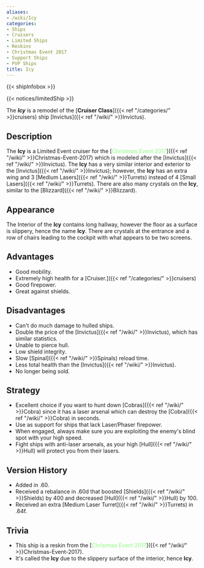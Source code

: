 ```yaml
---
aliases:
- /wiki/Icy
categories:
- Ships
- Cruisers
- Limited Ships
- Reskins
- Christmas Event 2017
- Support Ships
- PVP Ships
title: Icy
---  
```


{{< shipInfobox >}}   

{{< notices/limitedShip >}} 

The **_Icy_** is a remodel of the [**Cruiser Class**]({{< ref "/categories/" >}}cruisers) ship [Invictus]({{< ref "/wiki/" >}}Invictus).

## Description   

The **Icy** is a Limited Event cruiser for the [<span style="color:#8dfc80">Christmas Event 2017</span>]({{< ref "/wiki/" >}}Christmas-Event-2017) which is modeled after the [Invictus]({{< ref "/wiki/" >}}Invictus). The **Icy** has a very similar interior and exterior to the [Invictus]({{< ref "/wiki/" >}}Invictus); however, the **Icy** has an extra wing and 3 [Medium Lasers]({{< ref "/wiki/" >}}Turrets) instead of 4 [Small Lasers]({{< ref "/wiki/" >}}Turrets). There are also many crystals on the **Icy**, similar to the [Blizzard]({{< ref "/wiki/" >}}Blizzard).

## Appearance

The Interior of the **Icy** contains long hallway, however the floor as a surface is slippery, hence the name **Icy**. There are crystals at the entrance and a row of chairs leading to the cockpit with what appears to be two screens.

## Advantages   

- Good mobility.
- Extremely high health for a [Cruiser.]({{< ref "/categories/" >}}cruisers)
- Good firepower.
- Great against shields.

## Disadvantages  

- Can't do much damage to hulled ships.
- Double the price of the [Invictus]({{< ref "/wiki/" >}}Invictus), which has similar statistics.
- Unable to pierce hull.
- Low shield integrity.
- Slow [Spinal]({{< ref "/wiki/" >}}Spinals) reload time.
- Less total health than the [Invictus]({{< ref "/wiki/" >}}Invictus).
- No longer being sold.

## Strategy 

- Excellent choice if you want to hunt down [Cobras]({{< ref "/wiki/" >}}Cobra) since it has a laser arsenal which can destroy the [Cobra]({{< ref "/wiki/" >}}Cobra) in seconds.
- Use as support for ships that lack Laser/Phaser firepower.
- When engaged, always make sure you are exploiting the enemy's blind spot with your high speed.
- Fight ships with anti-laser arsenals, as your high [Hull]({{< ref "/wiki/" >}}Hull) will protect you from their lasers.

## Version History 

- Added in .60.
- Received a rebalance in .60d that boosted [Shields]({{< ref "/wiki/" >}}Shields) by 400 and decreased [Hull]({{< ref "/wiki/" >}}Hull) by 100.
- Received an extra [Medium Laser Turret]({{< ref "/wiki/" >}}Turrets) in .64f.

## Trivia  

- This ship is a reskin from the [<span style="color:#8dfc80">Christmas Event 2017</span>]({{< ref "/wiki/" >}}Christmas-Event-2017).
- It's called the **Icy** due to the slippery surface of the interior, hence **Icy**.